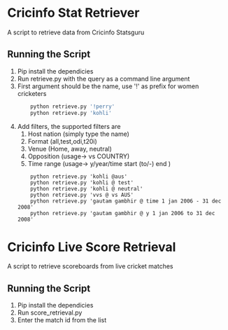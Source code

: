 # Cricinfo Stat Retriever
A script to retrieve data from Cricinfo Statsguru
## Running the Script
1. Pip install the dependicies
2. Run retrieve.py with the query as a command line argument
3. First argument should be the name, use '!' as prefix for women cricketers
    ``` bash
        python retrieve.py '!perry'
        python retrieve.py 'kohli'
    ```
4. Add filters, the supported filters are 
    1. Host nation (simply type the name) 
    2. Format (all,test,odi,t20i) 
    3. Venue (Home, away, neutral) 
    4. Opposition (usage-> vs COUNTRY)
    5. Time range (usage-> y/year/time start (to/-) end ) 
    ```
        python retrieve.py 'kohli @aus'
        python retrieve.py 'kohli @ test'
        python retrieve.py 'kohli @ neutral'
        python retrieve.py 'vvs @ vs AUS'
        python retrieve.py 'gautam gambhir @ time 1 jan 2006 - 31 dec 2008'
        python retrieve.py 'gautam gambhir @ y 1 jan 2006 to 31 dec 2008'
    ```
# Cricinfo Live Score Retrieval
A script to retrieve scoreboards from live cricket matches
## Running the Script
1. Pip install the dependicies
2. Run score_retrieval.py
3. Enter the match id from the list
